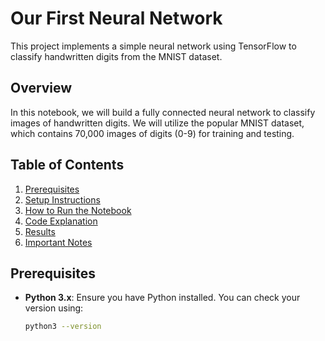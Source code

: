 # Our First Neural Network

This project implements a simple neural network using TensorFlow to classify handwritten digits from the MNIST dataset.

## Overview

In this notebook, we will build a fully connected neural network to classify images of handwritten digits. We will utilize the popular MNIST dataset, which contains 70,000 images of digits (0-9) for training and testing.

## Table of Contents

1. [Prerequisites](#prerequisites)
2. [Setup Instructions](#setup-instructions)
3. [How to Run the Notebook](#how-to-run-the-notebook)
4. [Code Explanation](#code-explanation)
5. [Results](#results)
6. [Important Notes](#important-notes)

## Prerequisites

- **Python 3.x**: Ensure you have Python installed. You can check your version using:
  ```bash
  python3 --version
